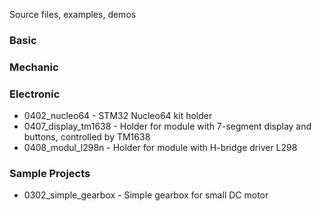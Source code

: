 Source files, examples, demos

### Basic

### Mechanic


### Electronic
* 0402_nucleo64 - STM32 Nucleo64 kit holder
* 0407_display_tm1638 - Holder for module with 7-segment display and buttons, controlled by TM1638
* 0408_modul_l298n - Holder for module with H-bridge driver L298

### Sample Projects
* 0302_simple_gearbox - Simple gearbox for small DC motor

